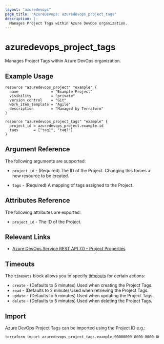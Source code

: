 ```yaml
---
layout: "azuredevops"
page_title: "AzureDevops: azuredevops_project_tags"
description: |-
  Manages Project Tags within Azure DevOps organization.
---
```


# azuredevops_project_tags

Manages Project Tags within Azure DevOps organization.

## Example Usage
```hcl
resource "azuredevops_project" "example" {
  name               = "Example Project"
  visibility         = "private"
  version_control    = "Git"
  work_item_template = "Agile"
  description        = "Managed by Terraform"
}

resource "azuredevops_project_tags" "example" {
  project_id = azuredevops_project.example.id
  tags       = ["tag1", "tag2"]
}
```

## Argument Reference

The following arguments are supported:

* `project_id` - (Required) The ID of the Project. Changing this forces a new resource to be created.

* `tags` - (Required) A mapping of tags assigned to the Project.

## Attributes Reference

The following attributes are exported:

* `project_id` - The ID of the Project.

## Relevant Links

- [Azure DevOps Service REST API 7.0 - Project Properties](https://learn.microsoft.com/en-us/rest/api/azure/devops/core/projects/get-project-properties?view=azure-devops-rest-7.1&tabs=HTTP)

## Timeouts

The `timeouts` block allows you to specify [timeouts](https://developer.hashicorp.com/terraform/language/resources/syntax#operation-timeouts) for certain actions:

* `create` - (Defaults to 5 minutes) Used when creating the Project Tags.
* `read` - (Defaults to 2 minute) Used when retrieving the Project Tags.
* `update` - (Defaults to 5 minutes) Used when updating the Project Tags.
* `delete` - (Defaults to 5 minutes) Used when deleting the Project Tags.

## Import

Azure DevOps Project Tags can be imported using the Project ID e.g.:

```sh
terraform import azuredevops_project_tags.example 00000000-0000-0000-0000-000000000000
```
